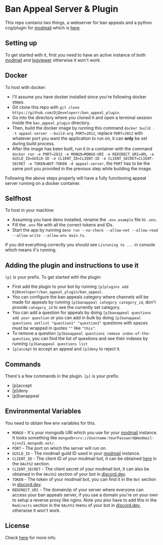 # Ban Appeal Server & Plugin

This repo contains two things, a webserver for ban appeals and a python cog/plugin for [modmail](https://github.com/kyb3r/modmail) which is [here](ban_appeal/ban_appeal.py).

## Setting up

To get started with it, first you need to have an active instance of both [modmail](https://github.com/kyb3r/modmail) and [logviewer](https://github.com/kyb3r/logviewer) otherwise it won't work.

## Docker

To host with docker:

* I'll assume you have docker installed since you're following docker steps.
* Git clone this repo with `git clone https://github.com/DjDeveloperr/ban_appeal_plugin`.
* Go into the directory where you cloned it and open a terminal session inside the `ban_appeal_plugin` directory.
* Then, build the docker image by running this command `docker build . -t appeal-server --build-arg PORT=2012`, replace `PORT=2012` with whatever port you want the application to run on, it can **only** be set during build process.
* After the image has been built, run it in a container with the command `docker run -e PORT=2012 -e MONGO=MONGO-URI -e REDIRECT_URI=URL -e GUILD_ID=GUILD-ID -e CLIENT_ID=CLIENT-ID -e CLIENT_SECRET=CLIENT-SECRET -e TOKEN=BOT-TOKEN -d appeal-server`, the `PORT` has to be the same port you provided in the previous step while building the image.

Following the above steps properly will have a fully functioning appeal server running on a docker container.

## Selfhost

To host in your machine:

* Assuming you have deno installed, rename the `.env.example` file to `.env`.
* Fill the `.env` file with all the correct tokens and IDs.
* Start the app by running `deno run --no-check --allow-net --allow-read --allow-write --allow-env main.ts`.
  
If you did everything correctly you should see `Listening to ...` in console which means it's running.

## Adding the plugin and instructions to use it

`[p]` is your prefix.
To get started with the plugin:

* First add the plugin to your bot by running `[p]plugins add DjDeveloperr/ban_appeal_plugin/ban_appeal`.
* You can configure the ban appeals category where channels will be made for appeals by running `[p]banappeal category category_id`, don't provide `category_id` to see the currently set category.
* You can add a question for appeals by doing `[p]banappeal questions add your question` or you can add in bulk by doing `[p]banappeal questions setlist "question1" "question2"` questions with spaces must be wrapped in quotes `""` like `"this"`.
* To remove a question `[p]banappeal questions remove index-of-the-question`, you can find the list of questions and see their indexes by running `[p]banappeal questions list`
* `[p]accept` to accept an appeal and `[p]deny` to reject it.

## Commands

There's a few commands in the plugin. `[p]` is your prefix.

* [p]accept
* [p]deny
* [p]banappeal

## Environmental Variables

You need to obtain few env variables for this.

* `MONGO` - It's your mongodb URI which you use for your [modmail](https://github.com/kyb3r/modmail) instance. It looks something like `mongodb+srv://Username:YourPassword@modmail-kjvn21.mongodb.net/`.
* `PORT` - The port on which the server will run on.
* `GUILD_ID` - The modmail guild ID used in your [modmail](https://github.com/kyb3r/modmail) instance.
* `CLIENT_ID` - The client ID of your modmail bot, it can be obtained [here](https://discord.com/developers/applications) in the `OAuth2` section.
* `CLIENT_SECRET` - The client secret of your modmail bot, it can also be obtained in the `OAuth2` section of your bot in [discord.dev](https://discord.com/developers/applications).
* `TOKEN` - The token of your modmail bot, you can find it in the `Bot` section in [discord.dev](https://discord.com/developers/applications).
* `REDIRECT_URI` - The domain/ip of your server where everyone can access your ban appeals server, if you use a domain you're on your own to setup a reverse proxy like nginx. Note you also have to add this in the `Redirects` section in the `OAuth2` menu of your bot in [discord.dev](https://discord.com/developers/applications), otherwise it won't work.

## License

Check [here](LICENSE) for more info.
